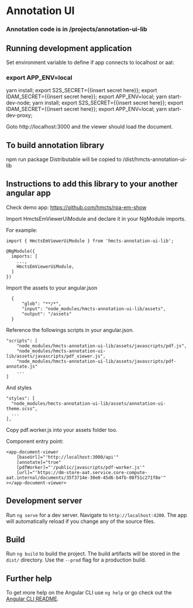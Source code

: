 # Annotation UI 
### Annotation code is in /projects/annotation-ui-lib
## Running development application
Set environment variable to define if app connects to localhost or aat:
### export APP_ENV=local

yarn install; export S2S_SECRET={{insert secret here}}; export IDAM_SECRET={{insert secret here}}; export APP_ENV=local; yarn start-dev-node;
yarn install; export S2S_SECRET={{insert secret here}}; export IDAM_SECRET={{insert secret here}}; export APP_ENV=local; yarn start-dev-proxy;

Goto http://localhost:3000 and the viewer should load the document.

## To build annotation library
npm run package
Distributable will be copied to /dist/hmcts-annotation-ui-lib

## Instructions to add this library to your another angular app
Check demo app:
https://github.com/hmcts/rpa-em-show

Import HmctsEmViewerUiModule and declare it in your NgModule imports.

For example:
```
import { HmctsEmViewerUiModule } from 'hmcts-annotation-ui-lib';

@NgModule({
  imports: [
    ...,
    HmctsEmViewerUiModule,
  ]
})
```
Import the assets to your angular.json
```
  {
      "glob": "**/*",
      "input": "node_modules/hmcts-annotation-ui-lib/assets",
      "output": "/assets"
  }
```
Reference the followings scripts in your angular.json.
```
"scripts": [
    "node_modules/hmcts-annotation-ui-lib/assets/javascripts/pdf.js",
    "node_modules/hmcts-annotation-ui-lib/assets/javascripts/pdf_viewer.js",
    "node_modules/hmcts-annotation-ui-lib/assets/javascripts/pdf-annotate.js"
    ...
]
```

And styles
```
"styles": [
  "node_modules/hmcts-annotation-ui-lib/assets/annotation-ui-theme.scss",
  ...
],
```

Copy pdf.worker.js into your assets folder too.

Component entry point:
```
<app-document-viewer
    [baseUrl]="'http://localhost:3000/api'"
    [annotate]="true"
    [pdfWorker]="'/public/javascripts/pdf-worker.js'"
    [url]="'https://dm-store-aat.service.core-compute-aat.internal/documents/35f3714e-30e0-45d6-b4fb-08f51c271f8e'"
></app-document-viewer>
```

## Development server

Run `ng serve` for a dev server. Navigate to `http://localhost:4200`. The app will automatically reload if you change any of the source files.

## Build

Run `ng build` to build the project. The build artifacts will be stored in the `dist/` directory. Use the `--prod` flag for a production build.

## Further help

To get more help on the Angular CLI use `ng help` or go check out the [Angular CLI README](https://github.com/angular/angular-cli/blob/master/README.md).

